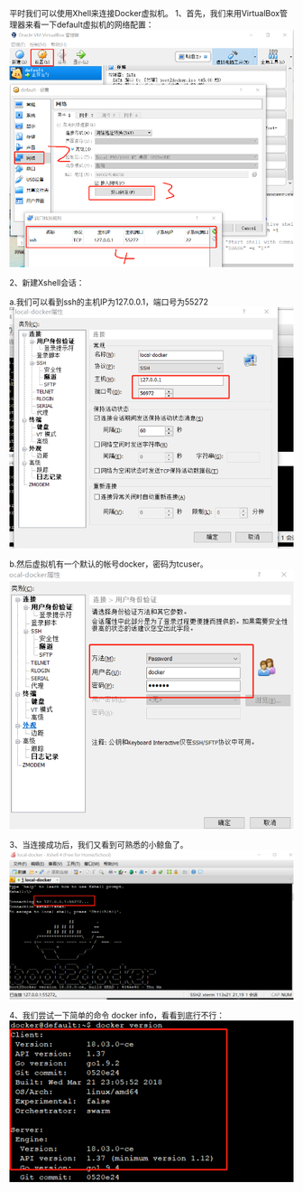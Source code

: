 平时我们可以使用Xhell来连接Docker虚拟机。
1、首先，我们来用VirtualBox管理器来看一下default虚拟机的网络配置：
![](images/18.png)

2、新建Xshell会话：

a.我们可以看到ssh的主机IP为127.0.0.1，端口号为55272
![](images/24.png)

b.然后虚拟机有一个默认的帐号docker，密码为tcuser。
![](images/25.png)

3、当连接成功后，我们又看到可熟悉的小鲸鱼了。
![](images/19.png)

4、我们尝试一下简单的命令 docker info，看看到底行不行：
![](images/20.png)